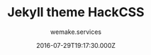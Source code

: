 ---
layout: JamstackTheme
title: Jekyll theme HackCSS
github: https://github.com/wemake-services/jekyll-theme-hackcss
demo: https://wemake.services/jekyll-theme-hackcss/
author: wemake.services
ssg: Jekyll
date: 2016-07-29T19:17:30.000Z
description: Dead simple CSS framework now with Jekyll.
stale: true
---